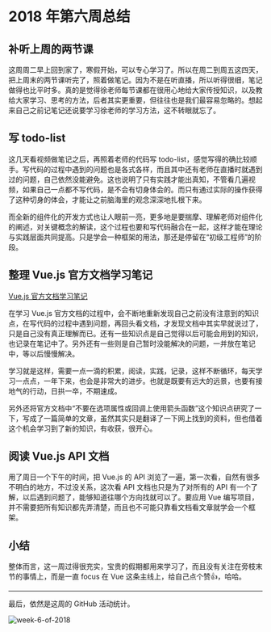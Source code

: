 # 2018 年第六周总结

## 补听上周的两节课

这周周二早上回到家了，寒假开始，可以专心学习了。所以在周二到周五这四天，把上周末的两节课听完了，照着做笔记。因为不是在听直播，所以听得很细，笔记做得也比平时多。真的是觉得徐老师每节课都在很用心地给大家传授知识，以及教给大家学习、思考的方法，后者其实更重要，但往往也是我们最容易忽略的。想起来自己之前记笔记还说要学习徐老师的学习方法，这不转眼就忘了。

## 写 todo-list

这几天看视频做笔记之后，再照着老师的代码写 todo-list，感觉写得的确比较顺手。写代码的过程中遇到的问题也是各式各样，而且其中还有老师在直播时就遇到过的问题，自己依然没能避免。这也说明了只有实践才能出真知，不管看几遍视频，如果自己一点都不写代码，是不会有切身体会的。而只有通过实际的操作获得了这种切身的体会，才能让之前脑海里的观念深深地扎根下来。

而全新的组件化的开发方式也让人眼前一亮，更多地是要揣摩、理解老师对组件化的阐述，对关键概念的解读，这个过程也要和写代码融合在一起，这样才能在理论与实践层面共同提高。只是学会一种框架的用法，那还是停留在“初级工程师”的阶段。

## 整理 Vue.js 官方文档学习笔记

[Vue.js 官方文档学习笔记](http://xugaoyang.com/post/5a7b0705a8404c2b118fe7bd)

在学习 Vue.js 官方文档的过程中，会不断地重新发现自己之前没有注意到的知识点，在写代码的过程中遇到问题，再回头看文档，才发现文档中其实早就说过了，只是自己没有真正理解而已。还有一些知识点是自己觉得以后可能会用到的知识，也记录在笔记中了。另外还有一些则是自己暂时没能解决的问题，一并放在笔记中，等以后慢慢解决。

学习就是这样，需要一点一滴的积累，阅读，实践，记录，这样不断循环，每天学习一点点，一年下来，也会是非常大的进步。也就是既要有远大的远景，也要有接地气的行动，日拱一卒，不期速成。

另外还将官方文档中“不要在选项属性或回调上使用箭头函数”这个知识点研究了一下，写成了一篇简单的文章，虽然其实只是翻译了一下网上找到的资料，但也借着这个机会学习到了新的知识，有收获，很开心。

## 阅读 Vue.js API 文档

用了周日一个下午的时间，把 Vue.js 的 API 浏览了一遍，第一次看，自然有很多不明白的地方，不过没关系，这次看 API 文档也只是为了对所有的 API 有一个了解，以后遇到问题了，能够知道往哪个方向找就可以了。要应用 Vue 编写项目，并不需要把所有知识都先弄清楚，而且也不可能只靠看文档看文章就学会一个框架。

## 小结

整体而言，这一周过得很充实，宝贵的假期都用来学习了，而且没有关注在旁枝末节的事情上，而是一直 focus 在 Vue 这条主线上，给自己点个赞👍，哈哈。

---

最后，依然是这周的 GitHub 活动统计。

![week-6-of-2018](http://owve9bvtw.bkt.clouddn.com/FqNeUlnMZUj2L5fVyS5Tj6Pt0zyQ)
